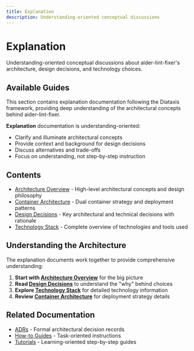```yaml
---
title: Explanation
description: Understanding-oriented conceptual discussions
---
```


# Explanation

Understanding-oriented conceptual discussions about aider-lint-fixer's architecture, design decisions, and technology choices.

## Available Guides

This section contains explanation documentation following the Diataxis framework, providing deep understanding of the architectural concepts behind aider-lint-fixer.

**Explanation** documentation is understanding-oriented:
- Clarify and illuminate architectural concepts
- Provide context and background for design decisions
- Discuss alternatives and trade-offs
- Focus on understanding, not step-by-step instruction

## Contents

- [Architecture Overview](./architecture-overview.md) - High-level architectural concepts and design philosophy
- [Container Architecture](./container-architecture.md) - Dual container strategy and deployment patterns
- [Design Decisions](./design-decisions.md) - Key architectural and technical decisions with rationale
- [Technology Stack](./technology-stack.md) - Complete overview of technologies and tools used

## Understanding the Architecture

The explanation documents work together to provide comprehensive understanding:

1. **Start with [Architecture Overview](./architecture-overview.md)** for the big picture
2. **Read [Design Decisions](./design-decisions.md)** to understand the "why" behind choices
3. **Explore [Technology Stack](./technology-stack.md)** for detailed technology information
4. **Review [Container Architecture](./container-architecture.md)** for deployment strategy details

## Related Documentation

- [ADRs](../adrs/) - Formal architectural decision records
- [How-to Guides](../how-to/) - Task-oriented instructions
- [Tutorials](../tutorials/) - Learning-oriented step-by-step guides
